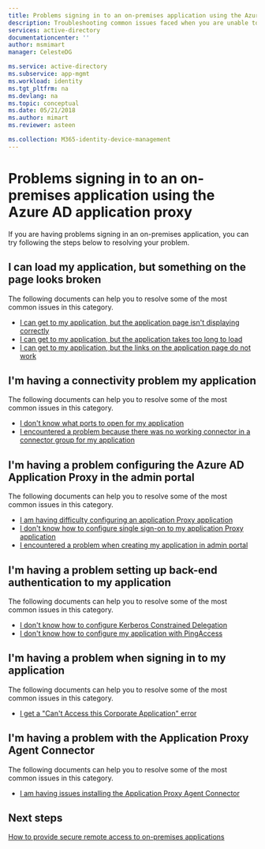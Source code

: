 ```yaml
---
title: Problems signing in to an on-premises application using the Azure AD application proxy | Microsoft Docs
description: Troubleshooting common issues faced when you are unable to sign in to an on-premises application integrated with Azure AD using the Azure AD Application Proxy
services: active-directory
documentationcenter: ''
author: msmimart
manager: CelesteDG

ms.service: active-directory
ms.subservice: app-mgmt
ms.workload: identity
ms.tgt_pltfrm: na
ms.devlang: na
ms.topic: conceptual
ms.date: 05/21/2018
ms.author: mimart
ms.reviewer: asteen

ms.collection: M365-identity-device-management
---
```


# Problems signing in to an on-premises application using the Azure AD application proxy

If you are having problems signing in an on-premises application, you can try following the steps below to resolving your problem.

## I can load my application, but something on the page looks broken

The following documents can help you to resolve some of the most common issues in this category.

  * [I can get to my application, but the application page isn't displaying correctly](application-proxy-page-appearance-broken-problem.md)
  * [I can get to my application, but the application takes too long to load](application-proxy-page-load-speed-problem.md)
  * [I can get to my application, but the links on the application page do not work](application-proxy-page-links-broken-problem.md)

## I'm having a connectivity problem my application
  The following documents can help you to resolve some of the most common issues in this category.
  * [I don't know what ports to open for my application](application-proxy-connectivity-ports-how-to.md)
  * [I encountered a problem because there was no working connector in a connector group for my application](application-proxy-connectivity-no-working-connector.md)

## I'm having a problem configuring the Azure AD Application Proxy in the admin portal
  The following documents can help you to resolve some of the most common issues in this category.
  * [I am having difficulty configuring an application Proxy application](application-proxy-config-how-to.md)
  * [I don't know how to configure single sign-on to my application Proxy application](application-proxy-config-sso-how-to.md)
  * [I encountered a problem when creating my application in admin portal](application-proxy-config-problem.md)

## I'm having a problem setting up back-end authentication to my application
  The following documents can help you to resolve some of the most common issues in this category.
  * [I don't know how to configure Kerberos Constrained Delegation](application-proxy-back-end-kerberos-constrained-delegation-how-to.md)
  * [I don't know how to configure my application with PingAccess](application-proxy-back-end-ping-access-how-to.md)

## I'm having a problem when signing in to my application
  The following documents can help you to resolve some of the most common issues in this category.
  * [I get a "Can't Access this Corporate Application" error](application-proxy-sign-in-bad-gateway-timeout-error.md)

## I'm having a problem with the Application Proxy Agent Connector
  The following documents can help you to resolve some of the most common issues in this category.
  * [I am having issues installing the Application Proxy Agent Connector](application-proxy-connector-installation-problem.md)

## Next steps
[How to provide secure remote access to on-premises applications](application-proxy.md)
